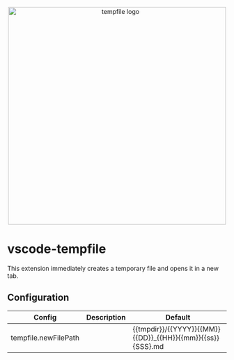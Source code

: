 <p align="center">
  <img width="500" src="https://user-images.githubusercontent.com/515948/193879380-5da7d231-c595-4fda-a753-104a5127d42c.png" alt="tempfile logo" />
  <br/>
</p>

# vscode-tempfile

This extension immediately creates a temporary file and opens it in a new tab.

## Configuration

| Config               | Description | Default                                                     |
| -------------------- | ----------- | ----------------------------------------------------------- |
| tempfile.newFilePath |             | {{tmpdir}}/{{YYYY}}{{MM}}{{DD}}\_{{HH}}{{mm}}{{ss}}{SSS}.md |
